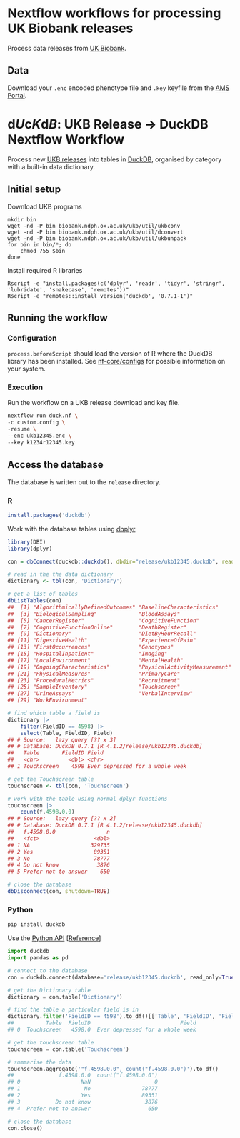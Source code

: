 # Nextflow workflows for processing UK Biobank releases

Process data releases from [UK Biobank](https://www.ukbiobank.ac.uk/).

## Data

Download your `.enc` encoded phenotype file and `.key` keyfile from the [AMS Portal](https://bbams.ndph.ox.ac.uk/ams/).

# d*U*c*K*d*B*: UKB Release → DuckDB Nextflow Workflow

Process new [UKB releases](https://biobank.ndph.ox.ac.uk/showcase/index.cgi) into tables in [DuckDB](https://duckdb.org/), organised by category with a built-in data dictionary.

## Initial setup

Download UKB programs
```
mkdir bin
wget -nd -P bin biobank.ndph.ox.ac.uk/ukb/util/ukbconv
wget -nd -P bin biobank.ndph.ox.ac.uk/ukb/util/dconvert
wget -nd -P bin biobank.ndph.ox.ac.uk/ukb/util/ukbunpack
for bin in bin/*; do
    chmod 755 $bin
done
```

Install required R libraries
```
Rscript -e "install.packages(c('dplyr', 'readr', 'tidyr', 'stringr', 'lubridate', 'snakecase', 'remotes'))"
Rscript -e "remotes::install_version('duckdb', '0.7.1-1')"
```

## Running the workflow

### Configuration

`process.beforeScript` should load the version of R where the DuckDB library has been installed. See [nf-core/configs](https://github.com/nf-core/configs) for possible information on your system. 

### Execution

Run the workflow on a UKB release download and key file.

```sh
nextflow run duck.nf \
-c custom.config \
-resume \
--enc ukb12345.enc \
--key k1234r12345.key
```



## Access the database

The database is written out to the `release` directory.

### R

```r
install.packages('duckdb')
```

Work with the database tables using [dbplyr](https://dbplyr.tidyverse.org)

```r
library(DBI)
library(dplyr)

con = dbConnect(duckdb::duckdb(), dbdir="release/ukb12345.duckdb", read_only=TRUE)

# read in the the data dictionary
dictionary <- tbl(con, 'Dictionary')

# get a list of tables
dbListTables(con)
##  [1] "AlgorithmicallyDefinedOutcomes" "BaselineCharacteristics"       
##  [3] "BiologicalSampling"             "BloodAssays"                   
##  [5] "CancerRegister"                 "CognitiveFunction"             
##  [7] "CognitiveFunctionOnline"        "DeathRegister"                 
##  [9] "Dictionary"                     "DietByHourRecall"              
## [11] "DigestiveHealth"                "ExperienceOfPain"              
## [13] "FirstOccurrences"               "Genotypes"                     
## [15] "HospitalInpatient"              "Imaging"                       
## [17] "LocalEnvironment"               "MentalHealth"                  
## [19] "OngoingCharacteristics"         "PhysicalActivityMeasurement"   
## [21] "PhysicalMeasures"               "PrimaryCare"                   
## [23] "ProceduralMetrics"              "Recruitment"                   
## [25] "SampleInventory"                "Touchscreen"                   
## [27] "UrineAssays"                    "VerbalInterview"               
## [29] "WorkEnvironment"     

# find which table a field is
dictionary |>
    filter(FieldID == 4598) |>
    select(Table, FieldID, Field)
## # Source:   lazy query [?? x 3]
## # Database: DuckDB 0.7.1 [R 4.1.2/release/ukb12345.duckdb]
##   Table       FieldID Field                          
##   <chr>         <dbl> <chr>                          
## 1 Touchscreen    4598 Ever depressed for a whole week

# get the Touchscreen table
touchscreen <- tbl(con, 'Touchscreen')

# work with the table using normal dplyr functions
touchscreen |>
    count(f.4598.0.0)
## # Source:   lazy query [?? x 2]
## # Database: DuckDB 0.7.1 [R 4.1.2/release/ukb12345.duckdb]
##   f.4598.0.0                n
##   <fct>                 <dbl>
## 1 NA                   329735
## 2 Yes                   89351
## 3 No                    78777
## 4 Do not know            3876
## 5 Prefer not to answer    650

# close the database
dbDisconnect(con, shutdown=TRUE)
```

### Python

```sh
pip install duckdb
```

Use the [Python API](https://github.com/duckdb/duckdb/blob/master/examples/python/duckdb-python.py) [[Reference](https://duckdb.org/docs/api/python/reference/)]
```python
import duckdb
import pandas as pd

# connect to the database
con = duckdb.connect(database='release/ukb12345.duckdb', read_only=True)

# get the Dictionary table
dictionary = con.table('Dictionary')

# find the table a particular field is in
dictionary.filter('FieldID == 4598').to_df()[['Table', 'FieldID', 'Field']]
##          Table  FieldID                            Field
## 0  Touchscreen   4598.0  Ever depressed for a whole week

# get the touchscreen table
touchscreen = con.table('Touchscreen')

# summarise the data
touchscreen.aggregate('"f.4598.0.0", count("f.4598.0.0")').to_df()
##              f.4598.0.0  count("f.4598.0.0")
## 0                   NaN                    0
## 1                    No                78777
## 2                   Yes                89351
## 3           Do not know                 3876
## 4  Prefer not to answer                  650

# close the database
con.close()
```
